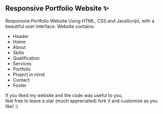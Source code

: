 ## Responsive Portfolio Website ✨

Responsive Portfolio Website Using HTML, CSS and JavaScript, with a beautiful user interface. 
Website contains: 
- Header 
- Home
- About
- Skills
- Qualification
- Services
- Portfolio
- Project in mind
- Contact
- Footer 

If you liked my website and the code was useful to you, <br>
feel free to leave a star (much appreciated) fork it and customize as you like! :)
